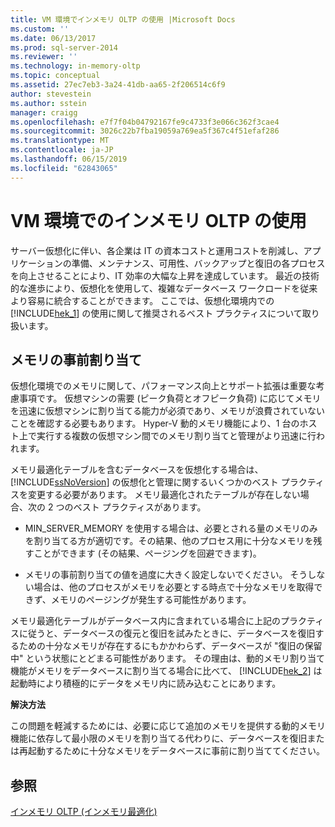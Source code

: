 ```yaml
---
title: VM 環境でインメモリ OLTP の使用 |Microsoft Docs
ms.custom: ''
ms.date: 06/13/2017
ms.prod: sql-server-2014
ms.reviewer: ''
ms.technology: in-memory-oltp
ms.topic: conceptual
ms.assetid: 27ec7eb3-3a24-41db-aa65-2f206514c6f9
author: stevestein
ms.author: sstein
manager: craigg
ms.openlocfilehash: e7f7f04b04792167fe9c4733f3e066c362f3cae4
ms.sourcegitcommit: 3026c22b7fba19059a769ea5f367c4f51efaf286
ms.translationtype: MT
ms.contentlocale: ja-JP
ms.lasthandoff: 06/15/2019
ms.locfileid: "62843065"
---
```

# <a name="using-in-memory-oltp-in-a-vm-environment"></a>VM 環境でのインメモリ OLTP の使用
  サーバー仮想化に伴い、各企業は IT の資本コストと運用コストを削減し、アプリケーションの準備、メンテナンス、可用性、バックアップと復旧の各プロセスを向上させることにより、IT 効率の大幅な上昇を達成しています。 最近の技術的な進歩により、仮想化を使用して、複雑なデータベース ワークロードを従来より容易に統合することができます。 ここでは、仮想化環境内での [!INCLUDE[hek_1](../includes/hek-1-md.md)] の使用に関して推奨されるベスト プラクティスについて取り扱います。  
  
##  <a name="bkmk_memoryPreAllocation"></a> メモリの事前割り当て  
 仮想化環境でのメモリに関して、パフォーマンス向上とサポート拡張は重要な考慮事項です。 仮想マシンの需要 (ピーク負荷とオフピーク負荷) に応じてメモリを迅速に仮想マシンに割り当てる能力が必須であり、メモリが浪費されていないことを確認する必要もあります。 Hyper-V 動的メモリ機能により、1 台のホスト上で実行する複数の仮想マシン間でのメモリ割り当てと管理がより迅速に行われます。  
  
 メモリ最適化テーブルを含むデータベースを仮想化する場合は、 [!INCLUDE[ssNoVersion](../includes/ssnoversion-md.md)] の仮想化と管理に関するいくつかのベスト プラクティスを変更する必要があります。 メモリ最適化されたテーブルが存在しない場合、次の 2 つのベスト プラクティスがあります。  
  
-   MIN_SERVER_MEMORY を使用する場合は、必要とされる量のメモリのみを割り当てる方が適切です。その結果、他のプロセス用に十分なメモリを残すことができます (その結果、ページングを回避できます)。  
  
-   メモリの事前割り当ての値を過度に大きく設定しないでください。 そうしない場合は、他のプロセスがメモリを必要とする時点で十分なメモリを取得できず、メモリのページングが発生する可能性があります。  
  
 メモリ最適化テーブルがデータベース内に含まれている場合に上記のプラクティスに従うと、データベースの復元と復旧を試みたときに、データベースを復旧するための十分なメモリが存在するにもかかわらず、データベースが "復旧の保留中" という状態にとどまる可能性があります。 その理由は、動的メモリ割り当て機能がメモリをデータベースに割り当てる場合に比べて、 [!INCLUDE[hek_2](../includes/hek-2-md.md)] は起動時により積極的にデータをメモリ内に読み込むことにあります。  
  
 **解決方法**  
  
 この問題を軽減するためには、必要に応じて追加のメモリを提供する動的メモリ機能に依存して最小限のメモリを割り当てる代わりに、データベースを復旧または再起動するために十分なメモリをデータベースに事前に割り当ててください。  
  
## <a name="see-also"></a>参照  
 [インメモリ OLTP &#40;インメモリ最適化&#41;](../relational-databases/in-memory-oltp/in-memory-oltp-in-memory-optimization.md)  
  
  
